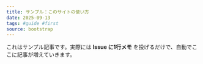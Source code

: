 ```yaml
---
title: サンプル：このサイトの使い方
date: 2025-09-13
tags: #guide #first
source: bootstrap
---
```


これはサンプル記事です。実際には **Issue に1行メモ** を投げるだけで、自動でここに記事が増えていきます。
